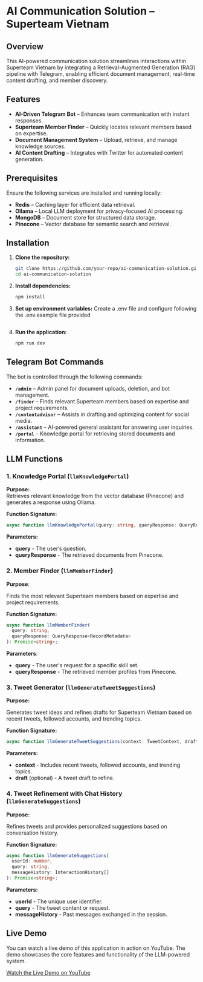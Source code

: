 # AI Communication Solution – Superteam Vietnam

## Overview

This AI-powered communication solution streamlines interactions within Superteam Vietnam by integrating a Retrieval-Augmented Generation (RAG) pipeline with Telegram, enabling efficient document management, real-time content drafting, and member discovery.

## Features

- **AI-Driven Telegram Bot** – Enhances team communication with instant responses.
- **Superteam Member Finder** – Quickly locates relevant members based on expertise.
- **Document Management System** – Upload, retrieve, and manage knowledge sources.
- **AI Content Drafting** – Integrates with Twitter for automated content generation.

## Prerequisites

Ensure the following services are installed and running locally:

- **Redis** – Caching layer for efficient data retrieval.
- **Ollama** – Local LLM deployment for privacy-focused AI processing.
- **MongoDB** – Document store for structured data storage.
- **Pinecone** – Vector database for semantic search and retrieval.

## Installation

1. **Clone the repository:**

   ```sh
   git clone https://github.com/your-repo/ai-communication-solution.git
   cd ai-communication-solution
   ```

2. **Install dependencies:**

   ```sh
   npm install
   ```

3. **Set up environment variables:**
   Create a .env file and configure following the .env.example file provided

   ```

   ```

4. **Run the application:**
   ```sh
   npm run dev
   ```

## Telegram Bot Commands

The bot is controlled through the following commands:

- **`/admin`** – Admin panel for document uploads, deletion, and bot management.
- **`/finder`** – Finds relevant Superteam members based on expertise and project requirements.
- **`/contentadvisor`** – Assists in drafting and optimizing content for social media.
- **`/assistant`** – AI-powered general assistant for answering user inquiries.
- **`/portal`** – Knowledge portal for retrieving stored documents and information.

## LLM Functions

### 1. **Knowledge Portal** (`llmKnowledgePortal`)

**Purpose:**  
Retrieves relevant knowledge from the vector database (Pinecone) and generates a response using Ollama.

**Function Signature:**

```ts
async function llmKnowledgePortal(query: string, queryResponse: QueryResponse): Promise<string>;
```

**Parameters:**

- **query** - The user’s question.
- **queryResponse** - The retrieved documents from Pinecone.

### 2. **Member Finder** (`llmMemberFinder`)

**Purpose**:

Finds the most relevant Superteam members based on expertise and project requirements.

**Function Signature:**

```ts
async function llmMemberFinder(
  query: string,
  queryResponse: QueryResponse<RecordMetadata>
): Promise<string>;
```

**Parameters**:

- **query** - The user's request for a specific skill set.
- **queryResponse** - The retrieved member profiles from Pinecone.

### 3. **Tweet Generator** (`llmGenerateTweetSuggestions`)

**Purpose:**

Generates tweet ideas and refines drafts for Superteam Vietnam based on recent tweets, followed accounts, and trending topics.

**Function Signature:**

```ts
async function llmGenerateTweetSuggestions(context: TweetContext, draft?: string): Promise<string>;
```

**Parameters:**

- **context** - Includes recent tweets, followed accounts, and trending topics.
- **draft** (optional) - A tweet draft to refine.

### 4. **Tweet Refinement with Chat History** (`llmGenerateSuggestions`)

**Purpose:**

Refines tweets and provides personalized suggestions based on conversation history.

**Function Signature:**

```ts
async function llmGenerateSuggestions(
  userId: number,
  query: string,
  messageHistory: InteractionHistory[]
): Promise<string>;
```

**Parameters:**

- **userId** - The unique user identifier.
- **query** - The tweet content or request.
- **messageHistory** - Past messages exchanged in the session.

## Live Demo

You can watch a live demo of this application in action on YouTube. The demo showcases the core features and functionality of the LLM-powered system.

[Watch the Live Demo on YouTube](https://youtu.be/WVna-djLfUk)
